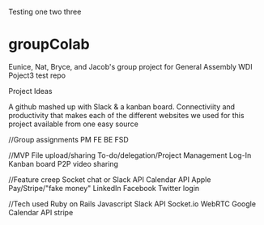 Testing one two three

# groupColab
Eunice, Nat, Bryce, and Jacob's group project for General Assembly WDI Poject3 test repo


Project Ideas

A github mashed up with Slack & a kanban board. Connectiviity and productivity that makes each of the different websites we used for this project available from one easy source

//Group assignments
PM
FE
BE
FSD

//MVP
File upload/sharing
To-do/delegation/Project Management
Log-In
Kanban board
P2P video sharing

//Feature creep
Socket chat or Slack API
Calendar API
Apple Pay/Stripe/"fake money"
LinkedIn Facebook Twitter login



//Tech used
Ruby on Rails
Javascript
Slack API
Socket.io
WebRTC
Google Calendar API
stripe
